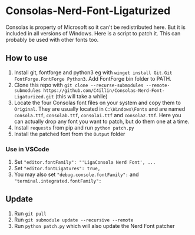# Consolas-Nerd-Font-Ligaturized

Consolas is property of Microsoft so it can't be redistributed here. But it is included in all versions of Windows. Here is a script to patch it. This can probably be used with other fonts too.

## How to use

1. Install git, fontforge and python3 eg with `winget install Git.Git FontForge.FontForge Python3`. Add FontForge bin folder to PATH.
2. Clone this repo with `git clone --recurse-submodules --remote-submodules https://github.com/C4illin/Consolas-Nerd-Font-Ligaturized.git` (this will take a while)
3. Locate the four Consolas font files on your system and copy them to `Original`. They are usually located in `C:\Windows\Fonts` and are named `consola.ttf`, `consolab.ttf`, `consolai.ttf` and `consolaz.ttf`. Here you can actually drop any font you want to patch, but do them one at a time.
4. Install `requests` from pip and run `python patch.py`
5. Install the patched font from the `Output` folder

### Use in VSCode

1. Set `"editor.fontFamily": "'LigaConsola Nerd Font', ...`
2. Set `"editor.fontLigatures": true,`
3. You may also set `"debug.console.fontFamily":` and `"terminal.integrated.fontFamily":`

## Update

1. Run `git pull`
2. Run `git submodule update --recursive --remote`
3. Run `python patch.py` which will also update the Nerd Font patcher
